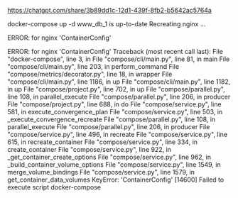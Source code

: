 https://chatgpt.com/share/3b89dd1c-12d1-439f-8fb2-b5642ac5764a

docker-compose up -d
www_db_1 is up-to-date
Recreating nginx ... 

ERROR: for nginx  'ContainerConfig'

ERROR: for nginx  'ContainerConfig'
Traceback (most recent call last):
  File "docker-compose", line 3, in <module>
  File "compose/cli/main.py", line 81, in main
  File "compose/cli/main.py", line 203, in perform_command
  File "compose/metrics/decorator.py", line 18, in wrapper
  File "compose/cli/main.py", line 1186, in up
  File "compose/cli/main.py", line 1182, in up
  File "compose/project.py", line 702, in up
  File "compose/parallel.py", line 108, in parallel_execute
  File "compose/parallel.py", line 206, in producer
  File "compose/project.py", line 688, in do
  File "compose/service.py", line 581, in execute_convergence_plan
  File "compose/service.py", line 503, in _execute_convergence_recreate
  File "compose/parallel.py", line 108, in parallel_execute
  File "compose/parallel.py", line 206, in producer
  File "compose/service.py", line 496, in recreate
  File "compose/service.py", line 615, in recreate_container
  File "compose/service.py", line 334, in create_container
  File "compose/service.py", line 922, in _get_container_create_options
  File "compose/service.py", line 962, in _build_container_volume_options
  File "compose/service.py", line 1549, in merge_volume_bindings
  File "compose/service.py", line 1579, in get_container_data_volumes
KeyError: 'ContainerConfig'
[14600] Failed to execute script docker-compose
